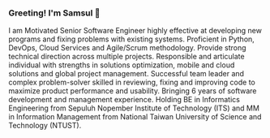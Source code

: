 ### Greeting! I'm Samsul 👋

I am Motivated Senior Software Engineer highly effective at developing new programs and fixing problems with existing systems. Proficient in Python, DevOps, Cloud Services and Agile/Scrum methodology. Provide strong technical direction across multiple projects. Responsible and articulate individual with strengths in solutions optimization, mobile and cloud solutions and global project management. Successful team leader and complex problem-solver skilled in reviewing, fixing and improving code to maximize product performance and usability. Bringing 6 years of software development and management experience. Holding BE in Informatics Engineering from Sepuluh Nopember Institute of Technology (ITS) and MM in Information Management from National Taiwan University of Science and Technology (NTUST).
